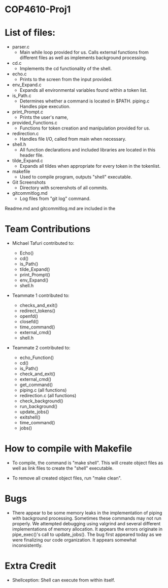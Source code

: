 # COP4610-Proj1


# List of files:
-	parser.c
	-	Main while loop provided for us. Calls external functions from different
		files as well as implements background processing.
-	cd.c
	-	Implements the cd functionality of the shell.
-	echo.c
	-	Prints to the screen from the input provided.
-	env_Expand.c
	-	Expands all environmental variables found within a token list.
-	is_Path.c
	-	Determines whether a command is located in $PATH.
	piping.c
		Handles pipe execution.
-	print_Prompt.c
	-	Prints the user's name, 
-	provided_Functions.c
	-	Functions for token creation and manipulation provided for us.
-	redirection.c
	-	Handles file I/O, called from main when necessary.
-	shell.h
	-	All function declarations and included libraries are located in this header file.
-	tilde_Expand.c
	-	Expands all tildes when appropriate for every token in the tokenlist.
-	makefile
	-	Used to compile program, outputs "shell" executable.
-	Git Screenshots
	-	Directory with screenshots of all commits.
-	gitcommitlog.md
	-	Log files from "git log" command.

Readme.md and gitcommitlog.md are included in the

# Team Contributions
-	Michael Tafuri contributed to:
	-	Echo()
	-	cd()
	-	is_Path()
	-	tilde_Expand()
	-	print_Prompt()
	-	env_Expand()
	-	shell.h

-	Teammate 1 contributed to:
	- 	checks_and_exit()
	- 	redirect_tokens()
	- 	openfd()
	- 	closefd()
	-	time_command()
	-	external_cmd()
	- 	shell.h
	
-	Teammate 2 contributed to:
	-	echo_Function()
	- 	cd()
	- 	is_Path()
	-	check_and_exit()
	-	external_cmd()
	-	get_command()
	-	piping.c (all functions)
	-	redirection.c (all functions)
	-	check_background()
	-	run_background()
	-	update_jobs()
	-	exitshell()
	-	time_command()
	- 	jobs()

# How to compile with Makefile
-	To compile, the command is "make shell". This will create object files as well
	as link files to create the "shell" executable.
	
-	To remove all created object files, run "make clean".

# Bugs
-	There appear to be some memory leaks in the implementation of piping with background processing. Sometimes these commands may not run properly. We attempted debugging using valgrind and several different implementations of memory allocation. It appears the errors originate in pipe_exec()'s call to update_jobs(). The bug first appeared today as we were finalizing our code organization. It appears somewhat inconsistently. 

# Extra Credit
-	Shellception: Shell can execute from within itself.
